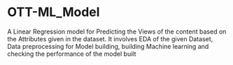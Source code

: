 # OTT-ML_Model
A Linear Regression model for Predicting the Views of the content based on the Attributes given in the dataset. It involves EDA of the given Dataset, Data preprocessing for Model building, building Machine learning and checking the performance of the model built

